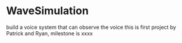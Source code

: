# WaveSimulation
build a voice system that can observe the voice
this is first project by Patrick and Ryan, milestone is xxxx
